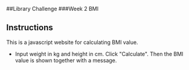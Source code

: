 ##Library Challenge
###Week 2 BMI

Instructions
-------
This is a javascript website for calculating BMI value.

* Input weight in kg and height in cm. Click "Calculate". Then the BMI value is
shown together with a message.
